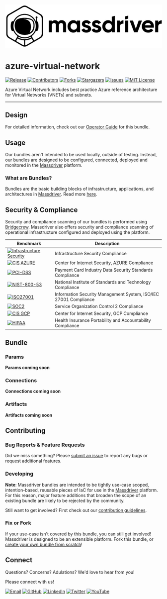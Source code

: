 




[![Massdriver][logo]][website]

# azure-virtual-network

[![Release][release_shield]][release_url]
[![Contributors][contributors_shield]][contributors_url]
[![Forks][forks_shield]][forks_url]
[![Stargazers][stars_shield]][stars_url]
[![Issues][issues_shield]][issues_url]
[![MIT License][license_shield]][license_url]

<!--
##### STILL NEED TO GET SLACK WORKING ###
[!["Slack Community"](%s)][slack]
-->


Azure Virtual Network includes best practice Azure reference architecture for Virtual Networks (VNETs) and subnets.


---

## Design

For detailed information, check out our [Operator Guide](operator.mdx) for this bundle.

## Usage

Our bundles aren't intended to be used locally, outside of testing. Instead, our bundles are designed to be configured, connected, deployed and monitored in the [Massdriver][website] platform.

### What are Bundles?

Bundles are the basic building blocks of infrastructure, applications, and architectures in [Massdriver][website]. Read more [here](https://docs.massdriver.cloud/concepts/bundles).

## Security & Compliance

<!-- COMPLIANCE:START -->

Security and compliance scanning of our bundles is performed using [Bridgecrew](https://www.bridgecrew.cloud/). Massdriver also offers security and compliance scanning of operational infrastructure configured and deployed using the platform.

| Benchmark | Description |
|--------|---------------|
| [![Infrastructure Security](https://www.bridgecrew.cloud/badges/github/massdriver-cloud/azure-virtual-network/general)](https://www.bridgecrew.cloud/link/badge?vcs=github&fullRepo=massdriver-cloud%2Fazure-virtual-network&benchmark=INFRASTRUCTURE+SECURITY) | Infrastructure Security Compliance |
| [![CIS AZURE](https://www.bridgecrew.cloud/badges/github/massdriver-cloud/azure-virtual-network/cis_azure)](https://www.bridgecrew.cloud/link/badge?vcs=github&fullRepo=massdriver-cloud%2Fazure-virtual-network&benchmark=CIS+AZURE+V1.1) | Center for Internet Security, AZURE Compliance |
| [![PCI-DSS](https://www.bridgecrew.cloud/badges/github/massdriver-cloud/azure-virtual-network/pci)](https://www.bridgecrew.cloud/link/badge?vcs=github&fullRepo=massdriver-cloud%2Fazure-virtual-network&benchmark=PCI-DSS+V3.2) | Payment Card Industry Data Security Standards Compliance |
| [![NIST-800-53](https://www.bridgecrew.cloud/badges/github/massdriver-cloud/azure-virtual-network/nist)](https://www.bridgecrew.cloud/link/badge?vcs=github&fullRepo=massdriver-cloud%2Fazure-virtual-network&benchmark=NIST-800-53) | National Institute of Standards and Technology Compliance |
| [![ISO27001](https://www.bridgecrew.cloud/badges/github/massdriver-cloud/azure-virtual-network/iso)](https://www.bridgecrew.cloud/link/badge?vcs=github&fullRepo=massdriver-cloud%2Fazure-virtual-network&benchmark=ISO27001) | Information Security Management System, ISO/IEC 27001 Compliance |
| [![SOC2](https://www.bridgecrew.cloud/badges/github/massdriver-cloud/azure-virtual-network/soc2)](https://www.bridgecrew.cloud/link/badge?vcs=github&fullRepo=massdriver-cloud%2Fazure-virtual-network&benchmark=SOC2)| Service Organization Control 2 Compliance |
| [![CIS GCP](https://www.bridgecrew.cloud/badges/github/massdriver-cloud/azure-virtual-network/cis_gcp)](https://www.bridgecrew.cloud/link/badge?vcs=github&fullRepo=massdriver-cloud%2Fazure-virtual-network&benchmark=CIS+GCP+V1.1) | Center for Internet Security, GCP Compliance |
| [![HIPAA](https://www.bridgecrew.cloud/badges/github/massdriver-cloud/azure-virtual-network/hipaa)](https://www.bridgecrew.cloud/link/badge?vcs=github&fullRepo=massdriver-cloud%2Fazure-virtual-network&benchmark=HIPAA) | Health Insurance Portability and Accountability Compliance |

<!-- COMPLIANCE:END -->

<!-- BEGINNING OF PRE-COMMIT-TERRAFORM DOCS HOOK -->
<!-- END OF PRE-COMMIT-TERRAFORM DOCS HOOK -->

## Bundle

### Params

<!-- PARAMS:START -->

**Params coming soon**

<!-- PARAMS:END -->

### Connections

<!-- CONNECTIONS:START -->

**Connections coming soon**

<!-- CONNECTIONS:END -->

### Artifacts

<!-- ARTIFACTS:START -->

**Artifacts coming soon**

<!-- ARTIFACTS:END -->

<!-- CONTRIBUTING:START -->

## Contributing

### Bug Reports & Feature Requests

Did we miss something? Please [submit an issue](https://github.com/massdriver-cloud/azure-virtual-network/issues) to report any bugs or request additional features.

### Developing

**Note**: Massdriver bundles are intended to be tightly use-case scoped, intention-based, reusable pieces of IaC for use in the [Massdriver][website] platform. For this reason, major feature additions that broaden the scope of an existing bundle are likely to be rejected by the community.

Still want to get involved? First check out our [contribution guidelines](https://docs.massdriver.cloud/bundles/contributing).

### Fix or Fork

If your use-case isn't covered by this bundle, you can still get involved! Massdriver is designed to be an extensible platform. Fork this bundle, or [create your own bundle from scratch](https://docs.massdriver.cloud/bundles/development)!

<!-- CONTRIBUTING:END -->

## Connect

<!-- CONNECT:START -->

Questions? Concerns? Adulations? We'd love to hear from you!

Please connect with us!

[![Email][email_shield]][email_url]
[![GitHub][github_shield]][github_url]
[![LinkedIn][linkedin_shield]][linkedin_url]
[![Twitter][twitter_shield]][twitter_url]
[![YouTube][youtube_shield]][youtube_url]

<!-- markdownlint-disable -->

[logo]: https://raw.githubusercontent.com/massdriver-cloud/docs/main/static/img/logo-with-logotype-horizontal-400x110.svg
[docs]: https://docs.massdriver.cloud/?utm_source=github&utm_medium=readme&utm_campaign=azure-virtual-network&utm_content=docs
[website]: https://www.massdriver.cloud/?utm_source=github&utm_medium=readme&utm_campaign=azure-virtual-network&utm_content=website
[github]: https://github.com/massdriver-cloud?utm_source=github&utm_medium=readme&utm_campaign=azure-virtual-network&utm_content=github
[slack]: https://massdriverworkspace.slack.com/?utm_source=github&utm_medium=readme&utm_campaign=azure-virtual-network&utm_content=slack
[linkedin]: https://www.linkedin.com/company/massdriver/?utm_source=github&utm_medium=readme&utm_campaign=azure-virtual-network&utm_content=linkedin



[contributors_shield]: https://img.shields.io/github/contributors/massdriver-cloud/azure-virtual-network.svg?style=for-the-badge
[contributors_url]: https://github.com/massdriver-cloud/azure-virtual-network/graphs/contributors
[forks_shield]: https://img.shields.io/github/forks/massdriver-cloud/azure-virtual-network.svg?style=for-the-badge
[forks_url]: https://github.com/massdriver-cloud/azure-virtual-network/network/members
[stars_shield]: https://img.shields.io/github/stars/massdriver-cloud/azure-virtual-network.svg?style=for-the-badge
[stars_url]: https://github.com/massdriver-cloud/azure-virtual-network/stargazers
[issues_shield]: https://img.shields.io/github/issues/massdriver-cloud/azure-virtual-network.svg?style=for-the-badge
[issues_url]: https://github.com/massdriver-cloud/azure-virtual-network/issues
[release_url]: https://github.com/massdriver-cloud/azure-virtual-network/releases/latest
[release_shield]: https://img.shields.io/github/release/massdriver-cloud/azure-virtual-network.svg?style=for-the-badge
[license_shield]: https://img.shields.io/github/license/massdriver-cloud/azure-virtual-network.svg?style=for-the-badge
[license_url]: https://github.com/massdriver-cloud/azure-virtual-network/blob/main/LICENSE


[email_url]: mailto:support@massdriver.cloud
[email_shield]: https://img.shields.io/badge/email-Massdriver-black.svg?style=for-the-badge&logo=mail.ru&color=000000
[github_url]: mailto:support@massdriver.cloud
[github_shield]: https://img.shields.io/badge/follow-Github-black.svg?style=for-the-badge&logo=github&color=181717
[linkedin_url]: https://linkedin.com/in/massdriver-cloud
[linkedin_shield]: https://img.shields.io/badge/follow-LinkedIn-black.svg?style=for-the-badge&logo=linkedin&color=0A66C2
[twitter_url]: https://twitter.com/massdriver?utm_source=github&utm_medium=readme&utm_campaign=azure-virtual-network&utm_content=twitter
[twitter_shield]: https://img.shields.io/badge/follow-Twitter-black.svg?style=for-the-badge&logo=twitter&color=1DA1F2
[discourse_url]: https://community.massdriver.cloud?utm_source=github&utm_medium=readme&utm_campaign=azure-virtual-network&utm_content=discourse
[discourse_shield]: https://img.shields.io/badge/join-Discourse-black.svg?style=for-the-badge&logo=discourse&color=000000
[youtube_url]: https://www.youtube.com/channel/UCfj8P7MJcdlem2DJpvymtaQ
[youtube_shield]: https://img.shields.io/badge/subscribe-Youtube-black.svg?style=for-the-badge&logo=youtube&color=FF0000
[reddit_url]: https://www.reddit.com/r/massdriver
[reddit_shield]: https://img.shields.io/badge/subscribe-Reddit-black.svg?style=for-the-badge&logo=reddit&color=FF4500

<!-- markdownlint-restore -->

<!-- CONNECT:END -->
